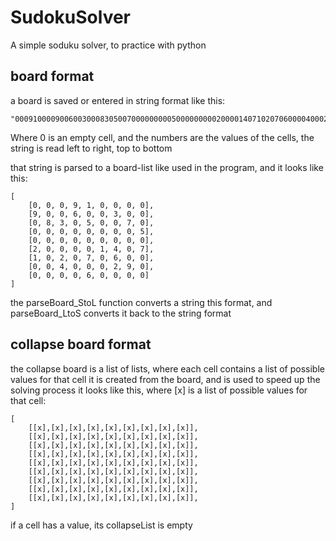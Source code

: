 # SudokuSolver
A simple soduku solver, to practice with python

## board format

a board is saved or entered in string format like this:
```
"000910000900600300083050070000000005000000000200001407102070600004000290000060000"`
```
Where 0 is an empty cell, and the numbers are the values of the cells, the string is read left to right, top to bottom
   
that string is parsed to a board-list like used in the program, and it looks like this:
```
[
    [0, 0, 0, 9, 1, 0, 0, 0, 0], 
    [9, 0, 0, 6, 0, 0, 3, 0, 0], 
    [0, 8, 3, 0, 5, 0, 0, 7, 0], 
    [0, 0, 0, 0, 0, 0, 0, 0, 5], 
    [0, 0, 0, 0, 0, 0, 0, 0, 0], 
    [2, 0, 0, 0, 0, 1, 4, 0, 7], 
    [1, 0, 2, 0, 7, 0, 6, 0, 0], 
    [0, 0, 4, 0, 0, 0, 2, 9, 0], 
    [0, 0, 0, 0, 6, 0, 0, 0, 0]
]
```
   
the parseBoard_StoL function converts a string this format, 
and parseBoard_LtoS converts it back to the string format


## collapse board format

the collapse board is a list of lists, where each cell contains a list of possible values for that cell
it is created from the board, and is used to speed up the solving process
it looks like this, where [x] is a list of possible values for that cell:
```
[
    [[x],[x],[x],[x],[x],[x],[x],[x],[x]],
    [[x],[x],[x],[x],[x],[x],[x],[x],[x]],
    [[x],[x],[x],[x],[x],[x],[x],[x],[x]],
    [[x],[x],[x],[x],[x],[x],[x],[x],[x]],
    [[x],[x],[x],[x],[x],[x],[x],[x],[x]],
    [[x],[x],[x],[x],[x],[x],[x],[x],[x]],
    [[x],[x],[x],[x],[x],[x],[x],[x],[x]],
    [[x],[x],[x],[x],[x],[x],[x],[x],[x]],
    [[x],[x],[x],[x],[x],[x],[x],[x],[x]],
]
```

if a cell has a value, its collapseList is empty
